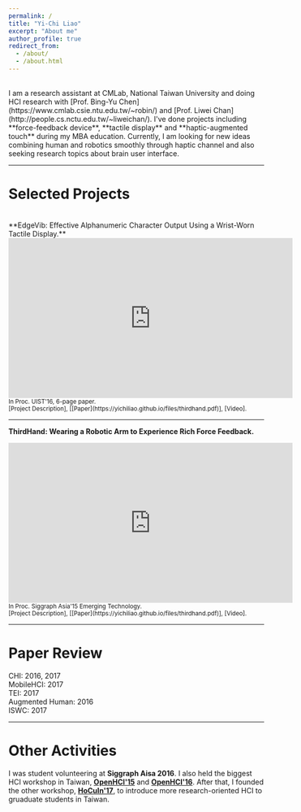```yaml
---
permalink: /
title: "Yi-Chi Liao"
excerpt: "About me"
author_profile: true
redirect_from: 
  - /about/
  - /about.html
---
```

<br>
I am a research assistant at CMLab, National Taiwan University and doing HCI research with [Prof. Bing-Yu Chen](https://www.cmlab.csie.ntu.edu.tw/~robin/) and [Prof. Liwei Chan](http://people.cs.nctu.edu.tw/~liweichan/). I've done projects including **force-feedback device**, **tactile display** and **haptic-augmented touch** during my MBA education. Currently, I am looking for new ideas combining human and robotics smoothly through haptic channel and also seeking research topics about brain user interface. 

------

Selected Projects
======

<br>
**EdgeVib: Effective Alphanumeric Character Output Using a Wrist-Worn Tactile Display.** <br>
<iframe width="560" height="315" src="https://www.youtube.com/embed/Q_2owlSeDg4" frameborder="0" allowfullscreen></iframe>
<small>In Proc. UIST'16, 6-page paper. <br>
[Project Description], [[Paper](https://yichiliao.github.io/files/thirdhand.pdf)], [Video]. </small>

------

**ThirdHand: Wearing a Robotic Arm to Experience Rich Force Feedback.**<br> 

<iframe width="560" height="315" src="https://www.youtube.com/embed/--0zCqyv7tE" frameborder="0" allowfullscreen></iframe>
<small>In Proc. Siggraph Asia'15 Emerging Technology.<br>
[Project Description], [[Paper](https://yichiliao.github.io/files/thirdhand.pdf)], [Video]. </small>

------



Paper Review
======

CHI: 2016, 2017<br>
MobileHCI: 2017 <br>
TEI: 2017<br>
Augmented Human: 2016<br>
ISWC: 2017

------

Other Activities
======
I was student volunteering at **Siggraph Aisa 2016**. I also held the biggest HCI workshop in Taiwan, **[OpenHCI'15](http://www.openhci.com/2015/index.html)** and **[OpenHCI'16](http://www.openhci.com/2016/index.html)**. After that, I founded the other workshop, **[HoCuIn'17](https://hocuin2017.wordpress.com/)**, to introduce more research-oriented HCI to gruaduate students in Taiwan.
